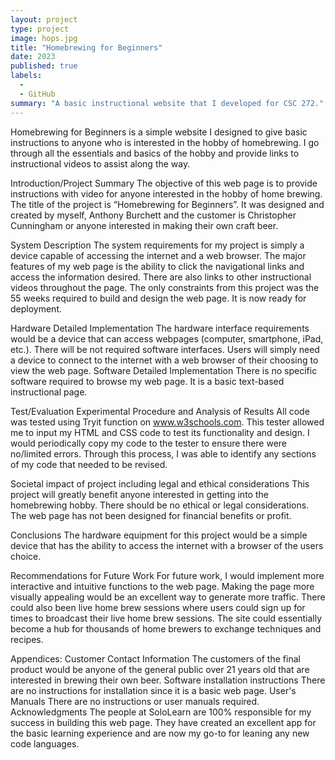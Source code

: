 ```yaml
---
layout: project
type: project
image: hops.jpg
title: "Homebrewing for Beginners"
date: 2023
published: true
labels:
  - 
  - GitHub
summary: "A basic instructional website that I developed for CSC 272."
---
```



Homebrewing for Beginners is a simple website I designed to give basic instructions to anyone who is interested in the hobby of homebrewing. I go through all the essentials and basics of the hobby and provide links to instructional videos to assist along the way.

Introduction/Project Summary
The objective of this web page is to provide instructions with video for anyone interested in the hobby of home brewing. The title of the project is “Homebrewing for Beginners”. It was designed and created by myself, Anthony Burchett and the customer is Christopher Cunningham or anyone interested in making their own craft beer.
 
System Description
The system requirements for my project is simply a device capable of accessing the internet and a web browser. The major features of my web page is the ability to click the navigational links and access the information desired. There are also links to other instructional videos throughout the page. The only constraints from this project was the 55 weeks required to build and design the web page. It is now ready for deployment.
 
Hardware Detailed Implementation
 The hardware interface requirements would be a device that can access webpages (computer, smartphone, iPad, etc.). There will be not required software interfaces. Users will simply need a device to connect to the internet with a web browser of their choosing to view the web page.
Software Detailed Implementation
There is no specific software required to browse my web page. It is a basic text-based instructional page.
 
Test/Evaluation Experimental Procedure and Analysis of Results
All code was tested using Tryit function on www.w3schools.com. This tester allowed me to input my HTML and CSS code to test its functionality and design. I would periodically copy my code to the tester to ensure there were no/limited errors. Through this process, I was able to identify any sections of my code that needed to be revised.

 
Societal impact of project including legal and ethical considerations 
This project will greatly benefit anyone interested in getting into the homebrewing hobby. There should be no ethical or legal considerations. The web page has not been designed for financial benefits or profit.
 
Conclusions
The hardware equipment for this project would be a simple device that has the ability to access the internet with a browser of the users choice.
 
Recommendations for Future Work 
For future work, I would implement more interactive and intuitive functions to the web page. Making the page more visually appealing would be an excellent way to generate more traffic. There could also been live home brew sessions where users could sign up for times to broadcast their live home brew sessions. The site could essentially become a hub for thousands of home brewers to exchange techniques and recipes.
 
Appendices:
Customer Contact Information
The customers of the final product would be anyone of the general public over 21 years old that are interested in brewing their own beer.
Software installation instructions 
There are no instructions for installation since it is a basic web page.
User's Manuals
There are no instructions or user manuals required.
Acknowledgments
The people at SoloLearn are 100% responsible for my success in building this web page. They have created an excellent app for the basic learning experience and are now my go-to for leaning any new code languages.

